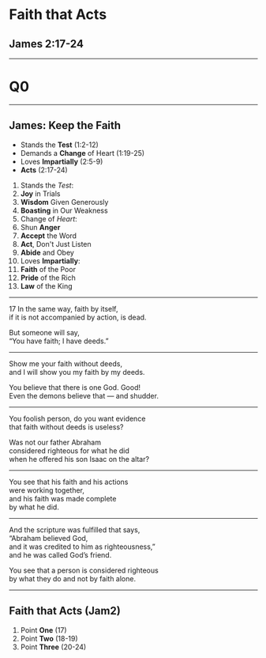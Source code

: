 <!-- .slide: data-background-image="https://sermons.seanho.com/img/bg/unsplash-Jztmx9yqjBw-stars.jpg" -->
# Faith that Acts
## James 2:17-24

---
<!-- .slide: data-background="white" -->
# Q0

---
<!-- .slide: data-background-image="https://sermons.seanho.com/img/bg/unsplash-6cY-FvMlmkQ-mtn_cross.jpg" -->
## James: **Keep the Faith**
+ Stands the **Test** <span class="ref">(1:2-12)</span>
+ Demands a **Change** of Heart <span class="ref">(1:19-25)</span>
+ Loves **Impartially** <span class="ref">(2:5-9)</span>
+ **Acts** <span class="ref">(2:17-24)</span>

>>>
1. Stands the *Test*:
  1. **Joy** in Trials
  1. **Wisdom** Given Generously
  1. **Boasting** in Our Weakness
1. Change of *Heart*:
  1. Shun **Anger**
  1. **Accept** the Word
  1. **Act**, Don't Just Listen
  1. **Abide** and Obey
1. Loves **Impartially**:
  1. **Faith** of the Poor
  1. **Pride** of the Rich
  1. **Law** of the King

---
<span class="ref">17</span>
In the same way, faith by itself, <br/>
if it is not accompanied by action, is dead.

But someone will say, <br/>
“You have faith; I have deeds.”

---
Show me your faith without deeds, <br/>
and I will show you my faith by my deeds.

You believe that there is one God. Good! <br/>
Even the demons believe that — and shudder.

---
You foolish person, do you want evidence <br/>
that faith without deeds is useless?

Was not our father Abraham <br/>
considered righteous for what he did <br/>
when he offered his son Isaac on the altar?

---
You see that his faith and his actions <br/>
were working together, <br/>
and his faith was made complete <br/>
by what he did.

---
And the scripture was fulfilled that says, <br/>
“Abraham believed God, <br/>
and it was credited to him as righteousness,” <br/>
and he was called God’s friend.

You see that a person is considered righteous <br/>
by what they do and not by faith alone.

---
## Faith that Acts <span class="ref">(Jam2)</span>
1. Point **One** <span class="ref">(17)</span>
2. Point **Two** <span class="ref">(18-19)</span>
3. Point **Three** <span class="ref">(20-24)</span>
